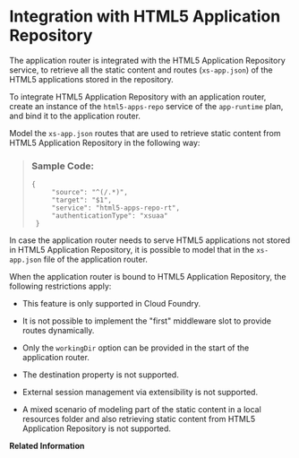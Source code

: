 <!-- loio1e0424b4e1d8441ebb245c4d1e6bb0e5 -->

# Integration with HTML5 Application Repository

The application router is integrated with the HTML5 Application Repository service, to retrieve all the static content and routes \(`xs-app.json`\) of the HTML5 applications stored in the repository.

To integrate HTML5 Application Repository with an application router, create an instance of the `html5-apps-repo` service of the `app-runtime` plan, and bind it to the application router.

Model the `xs-app.json` routes that are used to retrieve static content from HTML5 Application Repository in the following way:

> ### Sample Code:  
> ```
> { 
>      "source": "^(/.*)",                                    
>      "target": "$1",                                        
>      "service": "html5-apps-repo-rt", 
>      "authenticationType": "xsuaa"                      
>  }
> ```

In case the application router needs to serve HTML5 applications not stored in HTML5 Application Repository, it is possible to model that in the `xs-app.json` file of the application router.

When the application router is bound to HTML5 Application Repository, the following restrictions apply:

-   This feature is only supported in Cloud Foundry.

-   It is not possible to implement the "first" middleware slot to provide routes dynamically.

-   Only the `workingDir` option can be provided in the start of the application router.

-   The destination property is not supported.

-   External session management via extensibility is not supported.

-   A mixed scenario of modeling part of the static content in a local resources folder and also retrieving static content from HTML5 Application Repository is not supported.


**Related Information**  


[](https://help.sap.com/viewer/43aae20270c44f3190e01df87a3807e6/Cloud/en-US/f8520f572a6445a7bfaff4a1bbcbe60a.html)

